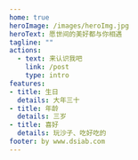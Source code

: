 ```yaml
---
home: true
heroImage: /images/heroImg.jpg
heroText: 愿世间的美好都与你相遇
tagline: ""
actions:
  - text: 来认识我吧
    link: /post
    type: intro
features:
- title: 生日
  details: 大年三十
- title: 年龄
  details: 三岁
- title: 喜好
  details: 玩沙子、吃好吃的
footer: by www.dsiab.com
---
```

